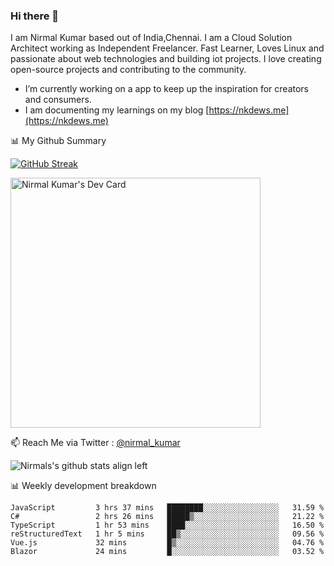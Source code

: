 ### Hi there 👋

 I am Nirmal Kumar based out of India,Chennai. I am a Cloud Solution Architect working as Independent Freelancer. Fast Learner, Loves Linux and passionate about web technologies and building iot projects. I love creating open-source projects and contributing to the community.

- I’m currently working on a app to keep up the inspiration for creators and consumers.
- I am documenting my learnings on my blog [https://nkdews.me](https://nkdews.me)


📊 My Github Summary

[![GitHub Streak](https://github-readme-streak-stats.herokuapp.com?user=nk-gears&theme=dark&hide_border=true&date_format=M%20j%5B%2C%20Y%5D)](https://git.io/streak-stats)

<a href="https://app.daily.dev/nirmal_kumar"><img src="https://api.daily.dev/devcards/a16cfcf02d384b16b41de71ce4d1d811.png?r=8ve" width="400" alt="Nirmal Kumar's Dev Card"/></a>

📫 Reach Me via  Twitter : [@nirmal_kumar](https://twitter.com/nirmal_kumar)

![Nirmals's github stats align left](https://github-readme-stats.vercel.app/api?username=nk-gears&show_icons=true)


📊 Weekly development breakdown

<!--START_SECTION:waka-->

```text
JavaScript         3 hrs 37 mins   ████████░░░░░░░░░░░░░░░░░   31.59 %
C#                 2 hrs 26 mins   █████▒░░░░░░░░░░░░░░░░░░░   21.22 %
TypeScript         1 hr 53 mins    ████░░░░░░░░░░░░░░░░░░░░░   16.50 %
reStructuredText   1 hr 5 mins     ██▒░░░░░░░░░░░░░░░░░░░░░░   09.56 %
Vue.js             32 mins         █▒░░░░░░░░░░░░░░░░░░░░░░░   04.76 %
Blazor             24 mins         █░░░░░░░░░░░░░░░░░░░░░░░░   03.52 %
```

<!--END_SECTION:waka-->


